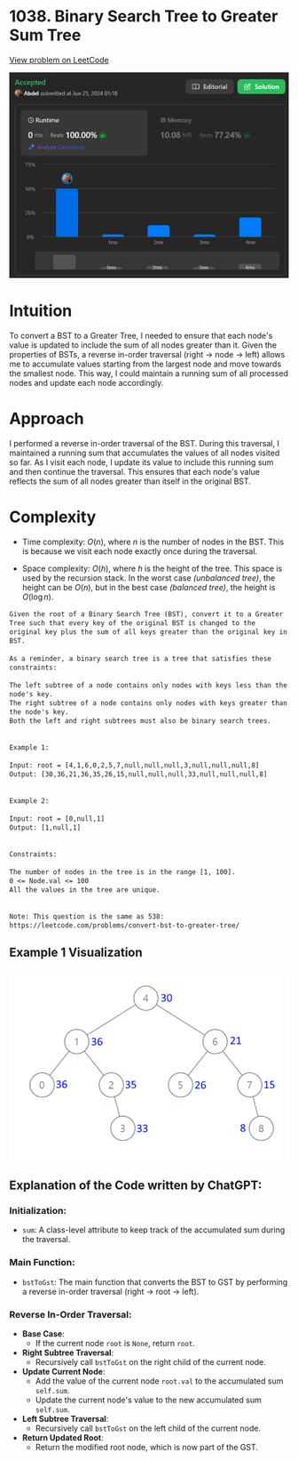 # 1038. Binary Search Tree to Greater Sum Tree

[View problem on LeetCode](https://leetcode.com/problems/binary-search-tree-to-greater-sum-tree/)

![Submission](image.png)

# Intuition

To convert a BST to a Greater Tree, I needed to ensure that each node's value is updated to include the sum of all nodes greater than it. Given the properties of BSTs, a reverse in-order traversal (right -> node -> left) allows me to accumulate values starting from the largest node and move towards the smallest node. This way, I could maintain a running sum of all processed nodes and update each node accordingly.

# Approach

I performed a reverse in-order traversal of the BST. During this traversal, I maintained a running sum that accumulates the values of all nodes visited so far. As I visit each node, I update its value to include this running sum and then continue the traversal. This ensures that each node's value reflects the sum of all nodes greater than itself in the original BST.

# Complexity

- Time complexity: $O(n)$, where $n$ is the number of nodes in the BST. This is because we visit each node exactly once during the traversal.

- Space complexity: $O(h)$, where $h$ is the height of the tree. This space is used by the recursion stack. In the worst case _(unbalanced tree)_, the height can be $O(n)$, but in the best case _(balanced tree)_, the height is $O(\log n)$.

```
Given the root of a Binary Search Tree (BST), convert it to a Greater Tree such that every key of the original BST is changed to the original key plus the sum of all keys greater than the original key in BST.

As a reminder, a binary search tree is a tree that satisfies these constraints:

The left subtree of a node contains only nodes with keys less than the node's key.
The right subtree of a node contains only nodes with keys greater than the node's key.
Both the left and right subtrees must also be binary search trees.


Example 1:

Input: root = [4,1,6,0,2,5,7,null,null,null,3,null,null,null,8]
Output: [30,36,21,36,35,26,15,null,null,null,33,null,null,null,8]


Example 2:

Input: root = [0,null,1]
Output: [1,null,1]


Constraints:

The number of nodes in the tree is in the range [1, 100].
0 <= Node.val <= 100
All the values in the tree are unique.


Note: This question is the same as 538: https://leetcode.com/problems/convert-bst-to-greater-tree/
```

## Example 1 Visualization

![Example 1](image-1.png)

## Explanation of the Code written by ChatGPT:

### Initialization:

- `sum`: A class-level attribute to keep track of the accumulated sum during the traversal.

### Main Function:

- `bstToGst`: The main function that converts the BST to GST by performing a reverse in-order traversal (right -> root -> left).

### Reverse In-Order Traversal:

- **Base Case**:
  - If the current node `root` is `None`, return `root`.
- **Right Subtree Traversal**:
  - Recursively call `bstToGst` on the right child of the current node.
- **Update Current Node**:
  - Add the value of the current node `root.val` to the accumulated sum `self.sum`.
  - Update the current node's value to the new accumulated sum `self.sum`.
- **Left Subtree Traversal**:
  - Recursively call `bstToGst` on the left child of the current node.
- **Return Updated Root**:
  - Return the modified root node, which is now part of the GST.
